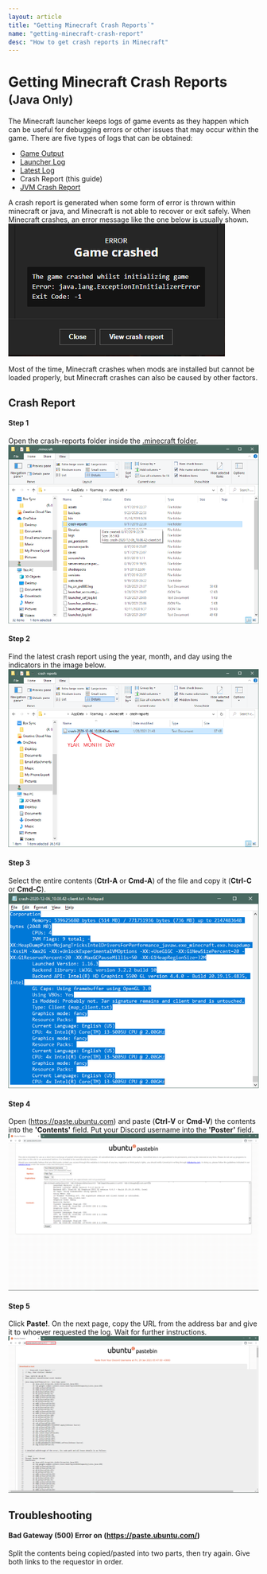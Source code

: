 ```yaml
---
layout: article
title: "Getting Minecraft Crash Reports`"
name: "getting-minecraft-crash-report"
desc: "How to get crash reports in Minecraft"
---
```


# Getting Minecraft Crash Reports <small>(Java Only)</small>

The Minecraft launcher keeps logs of game events as they happen which can be useful for debugging errors or other issues that may occur within the game. There are five types of logs that can be obtained:

* [Game Output](/help/getting-minecraft-game-output-log/)
* [Launcher Log](/help/getting-minecraft-launcher-log/)
* [Latest Log](/help/getting-minecraft-latest-log/)
* Crash Report (this guide)
* [JVM Crash Report](/help/getting-minecraft-jvm-crash-report/)

A crash report is generated when some form of error is thrown within minecraft or java, and Minecraft is not able to recover or exit safely. When Minecraft crashes, an error message like the one below is usually shown.
![Minecraft Crash Example](/static/images/help/guides/getting-minecraft-crash-report/minecraft-crash.png)

Most of the time, Minecraft crashes when mods are installed but cannot be loaded properly, but Minecraft crashes can also be caused by other factors.

## Crash Report

#### Step 1

Open the crash-reports folder inside the [.minecraft folder](/help/finding-minecraft-data-folder/).
![](/static/images/help/guides/getting-minecraft-crash-report/minecraft-folder-crash-reports.png)

#### Step 2

Find the latest crash report using the year, month, and day using the indicators in the image below.
![](/static/images/help/guides/getting-minecraft-crash-report/crash-reports-folder.png)

#### Step 3

Select the entire contents (**Ctrl-A** or **Cmd-A**) of the file and copy it (**Ctrl-C** or **Cmd-C**).
![](/static/images/help/guides/getting-minecraft-crash-report/crash-report-selectall.png)

#### Step 4

Open (https://paste.ubuntu.com) and paste (**Ctrl-V** or **Cmd-V**) the contents into the **'Contents'** field. Put your Discord username into the **'Poster'** field.
![](/static/images/help/guides/getting-minecraft-crash-report/ubuntu-crash-report.png)

#### Step 5

Click **Paste!**. On the next page, copy the URL from the address bar and give it to whoever requested the log. Wait for further instructions.
![](/static/images/help/guides/getting-minecraft-crash-report/ubuntu-crash-report-url.png)

## Troubleshooting

#### Bad Gateway (500) Error on (https://paste.ubuntu.com/)

Split the contents being copied/pasted into two parts, then try again. Give both links to the requestor in order.